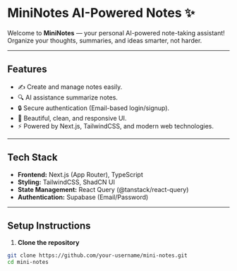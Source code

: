 # MiniNotes AI-Powered Notes ✨

Welcome to **MiniNotes** — your personal AI-powered note-taking assistant!  
Organize your thoughts, summaries, and ideas smarter, not harder.

---

## Features

- ✍️ Create and manage notes easily.
- 🔍 AI assistance summarize notes.
- 🔒 Secure authentication (Email-based login/signup).
- 🌟 Beautiful, clean, and responsive UI.
- ⚡ Powered by Next.js, TailwindCSS, and modern web technologies.

---

## Tech Stack

- **Frontend:** Next.js (App Router), TypeScript
- **Styling:** TailwindCSS, ShadCN UI
- **State Management:** React Query (@tanstack/react-query)
- **Authentication:** Supabase (Email/Password)

---

## Setup Instructions

1. **Clone the repository**

```bash
git clone https://github.com/your-username/mini-notes.git
cd mini-notes
